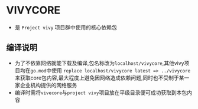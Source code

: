 # VIVYCORE
- 是 `Project vivy` 项目群中使用的核心依赖包
  
## 编译说明
- 为了不依靠网络就能下载及编译,包名称改为`localhost/vivycore`,其他vivy项目均在`go.mod`中使用 `replace localhost/vivycore latest => ../vivycore`来获取core包内容,最大程度上避免因网络造成依赖问题,同时也不受制于某一家企业机构提供的网络服务
- 编译时需将`vivecore`与`project vivy`项目放在平级目录便可成功获取到本包内容